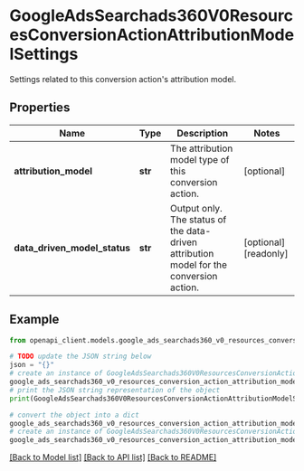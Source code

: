 # GoogleAdsSearchads360V0ResourcesConversionActionAttributionModelSettings

Settings related to this conversion action's attribution model.

## Properties

Name | Type | Description | Notes
------------ | ------------- | ------------- | -------------
**attribution_model** | **str** | The attribution model type of this conversion action. | [optional] 
**data_driven_model_status** | **str** | Output only. The status of the data-driven attribution model for the conversion action. | [optional] [readonly] 

## Example

```python
from openapi_client.models.google_ads_searchads360_v0_resources_conversion_action_attribution_model_settings import GoogleAdsSearchads360V0ResourcesConversionActionAttributionModelSettings

# TODO update the JSON string below
json = "{}"
# create an instance of GoogleAdsSearchads360V0ResourcesConversionActionAttributionModelSettings from a JSON string
google_ads_searchads360_v0_resources_conversion_action_attribution_model_settings_instance = GoogleAdsSearchads360V0ResourcesConversionActionAttributionModelSettings.from_json(json)
# print the JSON string representation of the object
print(GoogleAdsSearchads360V0ResourcesConversionActionAttributionModelSettings.to_json())

# convert the object into a dict
google_ads_searchads360_v0_resources_conversion_action_attribution_model_settings_dict = google_ads_searchads360_v0_resources_conversion_action_attribution_model_settings_instance.to_dict()
# create an instance of GoogleAdsSearchads360V0ResourcesConversionActionAttributionModelSettings from a dict
google_ads_searchads360_v0_resources_conversion_action_attribution_model_settings_from_dict = GoogleAdsSearchads360V0ResourcesConversionActionAttributionModelSettings.from_dict(google_ads_searchads360_v0_resources_conversion_action_attribution_model_settings_dict)
```
[[Back to Model list]](../README.md#documentation-for-models) [[Back to API list]](../README.md#documentation-for-api-endpoints) [[Back to README]](../README.md)


